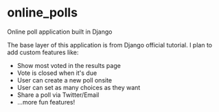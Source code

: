 # online_polls
Online poll application built in Django

The base layer of this application is from Django official tutorial. I plan to add custom features like:
* Show most voted in the results page
* Vote is closed when it's due
* User can create a new poll onsite
* User can set as many choices as they want
* Share a poll via Twitter/Email
* ...more fun features! 
